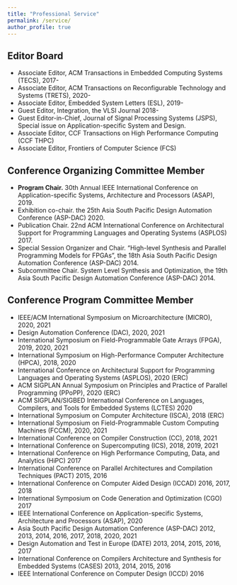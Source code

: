 ```yaml
---
title: "Professional Service"
permalink: /service/
author_profile: true
---
```


## Editor Board 
- Associate Editor, ACM Transactions in Embedded Computing Systems (TECS), 2017- 
- Associate Editor, ACM Transactions on Reconfigurable Technology and Systems (TRETS), 2020-
- Associate Editor, Embedded System Letters (ESL), 2019-
- Guest Editor, Integration, the VLSI Journal 2018-
- Guest Editor-in-Chief, Journal of Signal Processing Systems (JSPS), Special issue on Application-specific System and Design. 
- Associate Editor, CCF Transactions on High Performance Computing (CCF THPC)
- Associate Editor, Frontiers of Computer Science (FCS)

## Conference Organizing Committee Member
- **Program Chair.** 30th Annual IEEE International Conference on Application-specific Systems, Architecture and Processors (ASAP), 2019.
- Exhibition co-chair. the 25th Asia South Pacific Design Automation Conference (ASP-DAC) 2020.
- Publication Chair. 22nd ACM International Conference on Architectural Support for Programming Languages and Operating Systems (ASPLOS) 2017.
- Special Session Organizer and Chair. “High-level Synthesis and Parallel Programming Models for FPGAs”, the 18th Asia South Pacific Design Automation Conference (ASP-DAC) 2014.
- Subcommittee Chair.  System Level Synthesis and Optimization, the 19th Asia South Pacific Design Automation Conference (ASP-DAC) 2014.

## Conference Program Committee Member
- IEEE/ACM International Symposium on Microarchitecture (MICRO), 2020, 2021
- Design Automation Conference (DAC), 2020, 2021
- International Symposium on Field-Programmable Gate Arrays (FPGA), 2019, 2020, 2021
- International Symposium on High-Performance Computer Architecture (HPCA), 2018, 2020
- International Conference on Architectural Support for Programming Languages and Operating Systems (ASPLOS), 2020 (ERC)
- ACM SIGPLAN Annual Symposium on Principles and Practice of Parallel Programming (PPoPP), 2020 (ERC)
- ACM SIGPLAN/SIGBED International Conference on Languages, Compilers, and Tools for Embedded Systems (LCTES) 2020
- International Symposium on Computer Architecture (ISCA), 2018 (ERC)
- International Symposium on Field-Programmable Custom Computing Machines (FCCM), 2020, 2021
- International Conference on Compiler Construction (CC), 2018, 2021
- International Conference on Supercomputing (ICS), 2018, 2019, 2021
- International Conference on High Performance Computing, Data, and Analytics (HiPC) 2017
- International Conference on Parallel Architectures and Compilation Techniques (PACT) 2015, 2016
- International Conference on Computer Aided Design (ICCAD) 2016, 2017, 2018
- International Symposium on Code Generation and Optimization (CGO) 2017
- IEEE International Conference on Application-specific Systems, Architecture and Processors (ASAP), 2020
- Asia South Pacific Design Automation Conference (ASP-DAC) 2012, 2013, 2014, 2016, 2017, 2018, 2020, 2021
- Design Automation and Test in Europe (DATE) 2013, 2014, 2015, 2016, 2017
- International Conference on Compilers Architecture and Synthesis for Embedded Systems (CASES) 2013, 2014, 2015, 2016
- IEEE International Conference on Computer Design (ICCD) 2016
